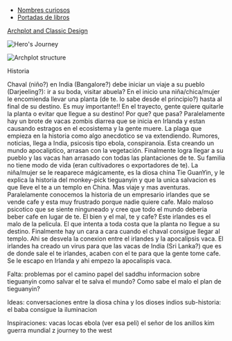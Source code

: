 * [Nombres curiosos](http://blogs.elpais.com/verne/2014/09/el-olor-de-la-lluvia-sobre-la-tierra-seca-y-otras-28-cosas-que-no-sab%C3%ADas-que-ten%C3%ADan-nombre.html)
* [Portadas de libros](http://blogs.elpais.com/verne/2014/10/portadas-libros-iguales.html)

[Archplot and Classic Design](http://ingridsnotes.wordpress.com/2013/06/05/what-is-arch-plot-and-classic-design/)

![Hero's Journey](http://ingridsnotes.files.wordpress.com/2013/05/heros-journey.jpg)

![Archplot structure](http://ingridsnotes.files.wordpress.com/2013/05/final-revision_traditional-mountain-structure-handout_8-5x14.jpg)

Historia

Chaval (niño?) en India (Bangalore?) debe iniciar un viaje a su pueblo (Darjeeling?): ir a su boda, visitar abuela? En el inicio una niña/chica/mujer le encomienda llevar una planta (de te. lo sabe desde el principio?) hasta al final de su destino. Es muy importante!! En el trayecto, gente quiere quitarle la planta o evitar que llegue a su destino! Por que? que pasa?
Paralelamente hay un brote de vacas zombis diarrea que se inicia en Irlanda y estan causando estragos en el ecosistema y la gente muere.
La plaga que empieza en la historia como algo anecdotico se va extendiendo. Rumores, noticias, llega a India, psicosis tipo ebola, conspiranoia. Esta creando un mundo apocaliptico, arrasan con la vegetación.
Finalmente logra llegar a su pueblo y las vacas han arrasado con todas las plantaciones de te. Su familia no tiene modo de vida (eran cultivadores o exportadores de te).
La niña/mujer se le reaparece mágicamente, es la diosa china Tie GuanYin, y le explica la historia del monkey-pick tieguanyin y que la unica salvacion es que lleve el te a un templo en China.
Mas viaje y mas aventuras. 
Paralelamente conocemos  la historia de un empresario irlandes que se vende cafe y esta muy frustrado porque nadie quiere cafe. Malo maloso psicotico que se siente ninguneado y cree que todo el mundo deberia beber cafe en lugar de te.
El bien y el mal, te y cafe?
Este irlandes es el malo de la pelicula. El que intenta a toda costa que la planta no llegue a su destino.
Finalmente hay un cara a cara cuando el chaval consigue llegar al templo. Ahi se desvela la conexion  entre el irlandes y la apocalipsis vaca. El irlandes ha creado un virus para que las vacas de India (Sri Lanka?) que es de donde sale el te irlandes, acaben con el te para que la gente tome cafe. Se le escapo en Irlanda y ahi empezo la apocalispis vaca.


Falta: 
problemas por el camino
papel del saddhu
informacion sobre tieguanyin
como salvar el te salva el mundo?
Como sabe el malo el plan de tieguanyin?

Ideas:
conversaciones entre la diosa china y los dioses indios
sub-historia: el baba consigue la iluminacion

Inspiraciones:
vacas locas
ebola (ver esa peli)
el señor de los anillos
kim
guerra mundial z
journey to the west
